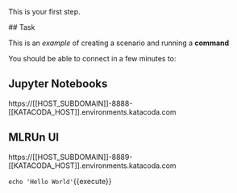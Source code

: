 This is your first step.

## Task

This is an _example_ of creating a scenario and running a **command**


You should be able to connect in a few minutes to: 


## Jupyter Notebooks 
https://[[HOST_SUBDOMAIN]]-8888-[[KATACODA_HOST]].environments.katacoda.com


## MLRUn UI
https://[[HOST_SUBDOMAIN]]-8889-[[KATACODA_HOST]].environments.katacoda.com


`echo 'Hello World'`{{execute}}
